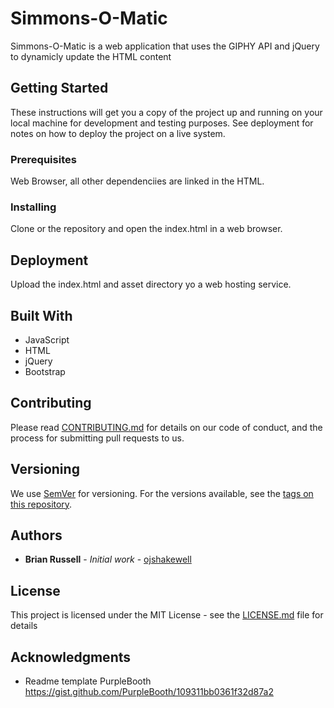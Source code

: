 # Simmons-O-Matic

Simmons-O-Matic is a web application that uses the GIPHY API and jQuery to dynamicly update the HTML content

## Getting Started

These instructions will get you a copy of the project up and running on your local machine for development and testing purposes. See deployment for notes on how to deploy the project on a live system.

### Prerequisites

Web Browser, all other dependenciies are linked in the HTML.

### Installing

Clone or the repository and open the index.html in a web browser.

## Deployment

Upload the index.html and asset directory yo a web hosting service.

## Built With

* JavaScript
* HTML
* jQuery
* Bootstrap

## Contributing

Please read [CONTRIBUTING.md](https://gist.github.com/PurpleBooth/b24679402957c63ec426) for details on our code of conduct, and the process for submitting pull requests to us.

## Versioning

We use [SemVer](http://semver.org/) for versioning. For the versions available, see the [tags on this repository](https://github.com/your/project/tags). 

## Authors

* **Brian Russell** - *Initial work* - [ojshakewell](https://github.com/ojshakewell)

## License

This project is licensed under the MIT License - see the [LICENSE.md](LICENSE.md) file for details

## Acknowledgments

* Readme template PurpleBooth https://gist.github.com/PurpleBooth/109311bb0361f32d87a2

